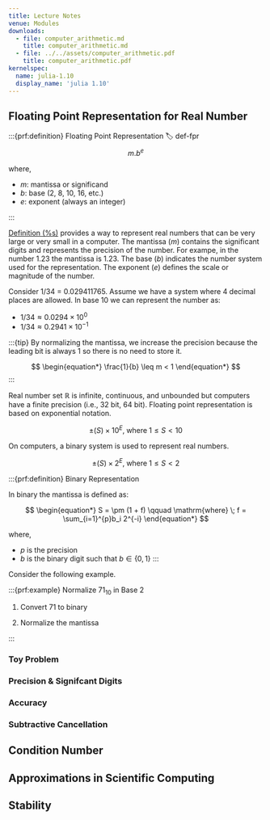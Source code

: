 ```yaml
---
title: Lecture Notes
venue: Modules
downloads:
  - file: computer_arithmetic.md
    title: computer_arithmetic.md
  - file: ../../assets/computer_arithmetic.pdf
    title: computer_arithmetic.pdf
kernelspec:
  name: julia-1.10
  display_name: 'julia 1.10'
---
```


## Floating Point Representation for Real Number

:::{prf:definition} Floating Point Representation
:label: def-fpr
$$
\begin{equation*}
  m.b^{e}
\end{equation*}
$$

where,
- $m$: mantissa or significand
- $b$: base (2, 8, 10, 16, etc.)
- $e$: exponent (always an integer)

:::

[Definition (%s)](#def-fpr) provides a way to represent real numbers that can be very large or very small in a computer. The mantissa ($m$) contains the significant digits and represents the precision of the number. For exampe, in the number 1.23 the mantissa is 1.23. The base ($b$) indicates the number system used for the representation. The exponent ($e$) defines the scale or magnitude of the number.

Consider 1/34 = 0.029411765. Assume we have a system where 4 decimal places are allowed. In base 10 we can represent the number as:
- $1/34 \approx 0.0294 \times 10^{0}$
- $1/34 \approx 0.2941 \times 10^{-1}$

:::{tip}
By normalizing the mantissa, we increase the precision because the leading bit is always 1 so there is no need to store it.

$$
\begin{equation*}
  \frac{1}{b} \leq m < 1
\end{equation*}
$$
:::

Real number set $\mathbb{R}$ is infinite, continuous, and unbounded but computers have a finite precision (i.e., 32 bit, 64 bit). Floating point representation is based on exponential notation.

$$
\begin{equation*}
  \pm (S) \times 10^{E}, \; \mathrm{where} \; 1 \leq S < 10
\end{equation*}
$$

On computers, a binary system is used to represent real numbers.

$$
\begin{equation*}
  \pm (S) \times 2^{E}, \; \mathrm{where} \; 1 \leq S < 2
\end{equation*}
$$

:::{prf:definition} Binary Representation

In binary the mantissa is defined as:

$$
\begin{equation*}
  S = \pm (1 + f) \qquad \mathrm{where} \; f = \sum_{i=1}^{p}b_i 2^{-i}
\end{equation*}
$$

where,
- $p$ is the precision
- $b$ is the binary digit such that $b \in \{0, 1\}$
:::

Consider the following example.

:::{prf:example}
Normalize $71_{10}$ in Base 2

1. Convert 71 to binary

2. Normalize the mantissa

:::


### Toy Problem

### Precision & Signifcant Digits

### Accuracy

### Subtractive Cancellation

## Condition Number

## Approximations in Scientific Computing

## Stability